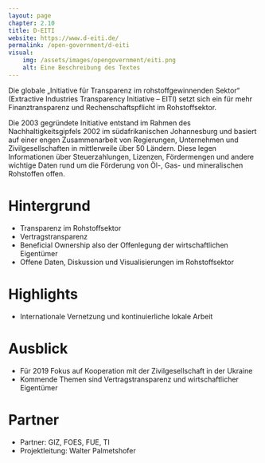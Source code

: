 ```yaml
---
layout: page
chapter: 2.10
title: D-EITI
website: https://www.d-eiti.de/
permalink: /open-government/d-eiti
visual:
    img: /assets/images/opengovernment/eiti.png
    alt: Eine Beschreibung des Textes
---
```


Die globale „Initiative für Transparenz im rohstoffgewinnenden Sektor“ (Extractive Industries Transparency Initiative – EITI) setzt sich ein für mehr Finanztransparenz und Rechenschaftspflicht im Rohstoffsektor.

Die 2003 gegründete Initiative entstand im Rahmen des Nachhaltigkeitsgipfels 2002 im südafrikanischen Johannesburg und basiert auf einer engen Zusammenarbeit von Regierungen, Unternehmen und Zivilgesellschaften in mittlerweile über 50 Ländern. Diese legen Informationen über Steuerzahlungen, Lizenzen, Fördermengen und andere wichtige Daten rund um die Förderung von Öl-, Gas- und mineralischen Rohstoffen offen.


# Hintergrund

* Transparenz im Rohstoffsektor 
* Vertragstransparenz
* Beneficial Ownership also der Offenlegung der wirtschaftlichen Eigentümer 
* Offene Daten, Diskussion und Visualisierungen im Rohstoffsektor


# Highlights

* Internationale Vernetzung und kontinuierliche lokale Arbeit

# Ausblick 

* Für 2019 Fokus auf Kooperation mit der Zivilgesellschaft in der Ukraine 
* Kommende Themen sind Vertragstransparenz und wirtschaftlicher Eigentümer


# Partner
* Partner: GIZ, FOES, FUE, TI
* Projektleitung: Walter Palmetshofer